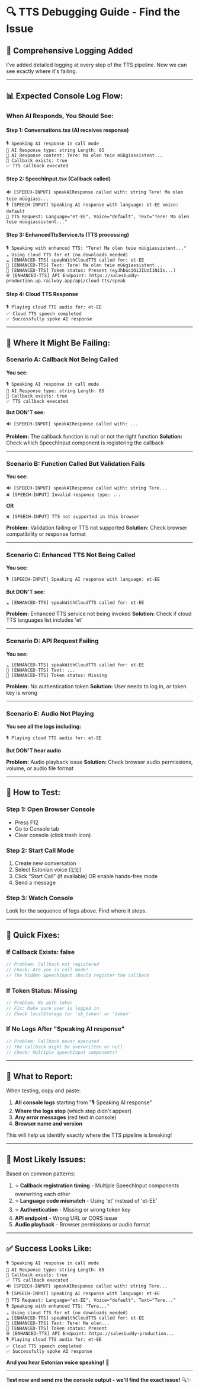 # 🔍 TTS Debugging Guide - Find the Issue

## 🎯 **Comprehensive Logging Added**

I've added detailed logging at every step of the TTS pipeline. Now we can see exactly where it's failing.

---

## 📊 **Expected Console Log Flow:**

### **When AI Responds, You Should See:**

#### **Step 1: Conversations.tsx (AI receives response)**
```
🎙️ Speaking AI response in call mode
🎤 AI Response type: string Length: 85
🎤 AI Response content: Tere! Ma olen teie müügiassistent...
🎤 Callback exists: true
✅ TTS callback executed
```

#### **Step 2: SpeechInput.tsx (Callback called)**
```
🔊 [SPEECH-INPUT] speakAIResponse called with: string Tere! Ma olen teie müügiass...
🎙️ [SPEECH-INPUT] Speaking AI response with language: et-EE voice: default
🎤 TTS Request: Language="et-EE", Voice="default", Text="Tere! Ma olen teie müügiassistent..."
```

#### **Step 3: EnhancedTtsService.ts (TTS processing)**
```
🎙️ Speaking with enhanced TTS: "Tere! Ma olen teie müügiassistent..."
☁️ Using cloud TTS for et (no downloads needed)
☁️ [ENHANCED-TTS] speakWithCloudTTS called for: et-EE
📝 [ENHANCED-TTS] Text: Tere! Ma olen teie müügiassistent...
🔐 [ENHANCED-TTS] Token status: Present (eyJhbGciOiJIUzI1NiIs...)
🌐 [ENHANCED-TTS] API Endpoint: https://salesbuddy-production.up.railway.app/api/cloud-tts/speak
```

#### **Step 4: Cloud TTS Response**
```
🎙️ Playing cloud TTS audio for: et-EE
✅ Cloud TTS speech completed
✅ Successfully spoke AI response
```

---

## 🚨 **Where It Might Be Failing:**

### **Scenario A: Callback Not Being Called**

**You see:**
```
🎙️ Speaking AI response in call mode
🎤 AI Response type: string Length: 85
🎤 Callback exists: true
✅ TTS callback executed
```

**But DON'T see:**
```
🔊 [SPEECH-INPUT] speakAIResponse called with: ...
```

**Problem:** The callback function is null or not the right function
**Solution:** Check which SpeechInput component is registering the callback

---

### **Scenario B: Function Called But Validation Fails**

**You see:**
```
🔊 [SPEECH-INPUT] speakAIResponse called with: string Tere...
❌ [SPEECH-INPUT] Invalid response type: ...
```
**OR**
```
❌ [SPEECH-INPUT] TTS not supported in this browser
```

**Problem:** Validation failing or TTS not supported
**Solution:** Check browser compatibility or response format

---

### **Scenario C: Enhanced TTS Not Being Called**

**You see:**
```
🎙️ [SPEECH-INPUT] Speaking AI response with language: et-EE
```

**But DON'T see:**
```
☁️ [ENHANCED-TTS] speakWithCloudTTS called for: et-EE
```

**Problem:** Enhanced TTS service not being invoked
**Solution:** Check if cloud TTS languages list includes 'et'

---

### **Scenario D: API Request Failing**

**You see:**
```
☁️ [ENHANCED-TTS] speakWithCloudTTS called for: et-EE
📝 [ENHANCED-TTS] Text: ...
🔐 [ENHANCED-TTS] Token status: Missing
```

**Problem:** No authentication token
**Solution:** User needs to log in, or token key is wrong

---

### **Scenario E: Audio Not Playing**

**You see all the logs including:**
```
🎙️ Playing cloud TTS audio for: et-EE
```

**But DON'T hear audio**

**Problem:** Audio playback issue
**Solution:** Check browser audio permissions, volume, or audio file format

---

## 🧪 **How to Test:**

### **Step 1: Open Browser Console**
- Press F12
- Go to Console tab
- Clear console (click trash icon)

### **Step 2: Start Call Mode**
1. Create new conversation
2. Select Estonian voice (🇪🇪)
3. Click "Start Call" (if available) OR enable hands-free mode
4. Send a message

### **Step 3: Watch Console**
Look for the sequence of logs above. Find where it stops.

---

## 🔧 **Quick Fixes:**

### **If Callback Exists: false**
```javascript
// Problem: Callback not registered
// Check: Are you in call mode? 
// The hidden SpeechInput should register the callback
```

### **If Token Status: Missing**
```javascript
// Problem: No auth token
// Fix: Make sure user is logged in
// Check localStorage for 'sb_token' or 'token'
```

### **If No Logs After "Speaking AI response"**
```javascript
// Problem: Callback never executed
// The callback might be overwritten or null
// Check: Multiple SpeechInput components?
```

---

## 📝 **What to Report:**

When testing, copy and paste:

1. **All console logs** starting from "🎙️ Speaking AI response"
2. **Where the logs stop** (which step didn't appear)
3. **Any error messages** (red text in console)
4. **Browser name and version**

This will help us identify exactly where the TTS pipeline is breaking!

---

## 🎯 **Most Likely Issues:**

Based on common patterns:

1. ⭐ **Callback registration timing** - Multiple SpeechInput components overwriting each other
2. ⭐ **Language code mismatch** - Using 'et' instead of 'et-EE'
3. ⭐ **Authentication** - Missing or wrong token key
4. **API endpoint** - Wrong URL or CORS issue
5. **Audio playback** - Browser permissions or audio format

---

## ✅ **Success Looks Like:**

```
🎙️ Speaking AI response in call mode
🎤 AI Response type: string Length: 85
🎤 Callback exists: true
✅ TTS callback executed
🔊 [SPEECH-INPUT] speakAIResponse called with: string Tere...
🎙️ [SPEECH-INPUT] Speaking AI response with language: et-EE
🎤 TTS Request: Language="et-EE", Voice="default", Text="Tere..."
🎙️ Speaking with enhanced TTS: "Tere..."
☁️ Using cloud TTS for et (no downloads needed)
☁️ [ENHANCED-TTS] speakWithCloudTTS called for: et-EE
📝 [ENHANCED-TTS] Text: Tere! Ma olen...
🔐 [ENHANCED-TTS] Token status: Present
🌐 [ENHANCED-TTS] API Endpoint: https://salesbuddy-production...
🎙️ Playing cloud TTS audio for: et-EE
✅ Cloud TTS speech completed
✅ Successfully spoke AI response
```

**And you hear Estonian voice speaking!** 🎉

---

**Test now and send me the console output - we'll find the exact issue!** 🔍✨

